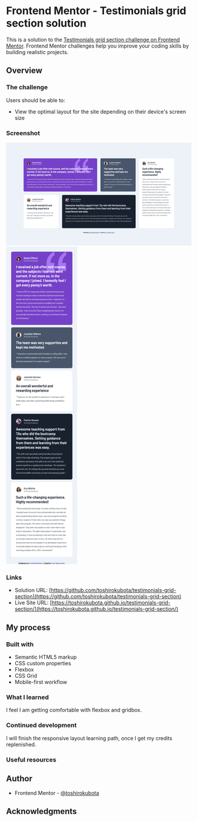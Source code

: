 # Frontend Mentor - Testimonials grid section solution

This is a solution to the [Testimonials grid section challenge on Frontend Mentor](https://www.frontendmentor.io/challenges/testimonials-grid-section-Nnw6J7Un7). Frontend Mentor challenges help you improve your coding skills by building realistic projects. 

## Overview

### The challenge

Users should be able to:

- View the optimal layout for the site depending on their device's screen size

### Screenshot

![screenshot- desktop version](./screenshotDesktop.png)
![screenshot- mobile version](./screenshotMobile.png)

### Links

- Solution URL: [https://github.com/toshirokubota/testimonials-grid-section](https://github.com/toshirokubota/testimonials-grid-section)
- Live Site URL: [https://toshirokubota.github.io/testimonials-grid-section/](https://toshirokubota.github.io/testimonials-grid-section/)

## My process

### Built with

- Semantic HTML5 markup
- CSS custom properties
- Flexbox
- CSS Grid
- Mobile-first workflow

### What I learned

I feel I am getting comfortable with flexbox and gridbox. 

### Continued development

I will finish the responsive layout learning path, once I get my credits replenished.

### Useful resources

## Author

- Frontend Mentor - [@toshirokubota](https://www.frontendmentor.io/profile/toshirokubota)

## Acknowledgments

